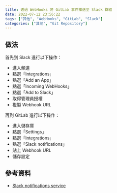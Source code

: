 ```yaml
---
title: 透過 WebHooks 將 GitLab 事件推送至 Slack 群組
date: 2022-07-12 23:56:22
tags: ["其他", "WebHooks", "GitLab", "Slack"]
categories: ["其他", "Git Repository"]
---
```


## 做法

首先到 Slack 進行以下操作：

- 進入頻道
- 點選「Integrations」
- 點選「Add an App」
- 點選「Incoming WebHooks」
- 點選「Add to Slack」
- 取得管理員授權
- 複製 Webhook URL

再到 GitLab 進行以下操作：

- 進入儲存庫
- 點選「Settings」
- 點選「Integrations」
- 點選「Slack notifications」
- 貼上 Webhook URL
- 儲存設定

## 參考資料

- [Slack notifications service](https://docs.gitlab.com/ee/user/project/integrations/slack.html)
